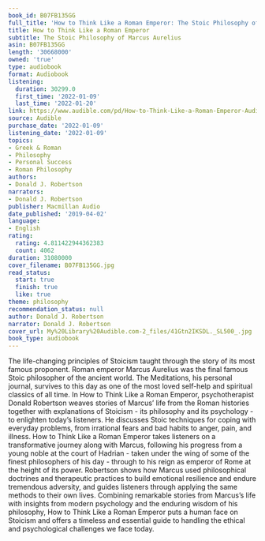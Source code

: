```yaml
---
book_id: B07FB135GG
full_title: 'How to Think Like a Roman Emperor: The Stoic Philosophy of Marcus Aurelius'
title: How to Think Like a Roman Emperor
subtitle: The Stoic Philosophy of Marcus Aurelius
asin: B07FB135GG
length: '30668000'
owned: 'true'
type: audiobook
format: Audiobook
listening:
  duration: 30299.0
  first_time: '2022-01-09'
  last_time: '2022-01-20'
link: https://www.audible.com/pd/How-to-Think-Like-a-Roman-Emperor-Audiobook/B07FB135GG
source: Audible
purchase_date: '2022-01-09'
listening_date: '2022-01-09'
topics:
- Greek & Roman
- Philosophy
- Personal Success
- Roman Philosophy
authors:
- Donald J. Robertson
narrators:
- Donald J. Robertson
publisher: Macmillan Audio
date_published: '2019-04-02'
language:
- English
rating:
  rating: 4.811422944362383
  count: 4062
duration: 31080000
cover_filename: B07FB135GG.jpg
read_status:
  start: true
  finish: true
  like: true
theme: philosophy
recommendation_status: null
author: Donald J. Robertson
narrator: Donald J. Robertson
cover_url: My%20Library%20Audible.com-2_files/41Gtn2IKSDL._SL500_.jpg
book_type: audiobook
---
```

The life-changing principles of Stoicism taught through the story of its most famous proponent.
Roman emperor Marcus Aurelius was the final famous Stoic philosopher of the ancient world. The Meditations, his personal journal, survives to this day as one of the most loved self-help and spiritual classics of all time. In How to Think Like a Roman Emperor, psychotherapist Donald Robertson weaves stories of Marcus’ life from the Roman histories together with explanations of Stoicism - its philosophy and its psychology - to enlighten today’s listeners. He discusses Stoic techniques for coping with everyday problems, from irrational fears and bad habits to anger, pain, and illness.
How to Think Like a Roman Emperor takes listeners on a transformative journey along with Marcus, following his progress from a young noble at the court of Hadrian - taken under the wing of some of the finest philosophers of his day - through to his reign as emperor of Rome at the height of its power. Robertson shows how Marcus used philosophical doctrines and therapeutic practices to build emotional resilience and endure tremendous adversity, and guides listeners through applying the same methods to their own lives.
Combining remarkable stories from Marcus’s life with insights from modern psychology and the enduring wisdom of his philosophy, How to Think Like a Roman Emperor puts a human face on Stoicism and offers a timeless and essential guide to handling the ethical and psychological challenges we face today.
